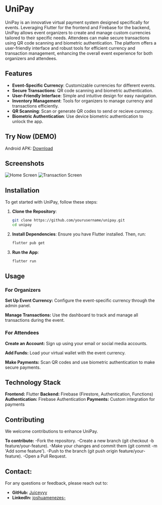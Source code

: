 # UniPay

UniPay is an innovative virtual payment system designed specifically for events. Leveraging Flutter for the frontend and Firebase for the backend, UniPay allows event organizers to create and manage custom currencies tailored to their specific needs. Attendees can make secure transactions using QR code scanning and biometric authentication. The platform offers a user-friendly interface and robust tools for efficient currency and transaction management, enhancing the overall event experience for both organizers and attendees.

## Features

- **Event-Specific Currency**: Customizable currencies for different events.
- **Secure Transactions**: QR code scanning and biometric authentication.
- **User-Friendly Interface**: Simple and intuitive design for easy navigation.
- **Inventory Management**: Tools for organizers to manage currency and transactions efficiently.
- **QR Scanning**: Scan or generate QR codes to send or recieve currency.
- **Biometric Authentication**: Use device biometric authentication to unlock the app.

## Try Now (DEMO)
Android APK: [Download](https://joshuasportfolio.blob.core.windows.net/certificates/app-release.apk?sp=r&st=2024-05-24T18:24:28Z&se=2124-05-25T02:24:28Z&spr=https&sv=2022-11-02&sr=b&sig=KegwuYXIVRJ3MZ6sWhNuXKBe5ncKyh57kb7C3OuLKbo%3D)

## Screenshots

![Home Screen](screenshots/home_screen.png)
![Transaction Screen](screenshots/transaction_screen.png)

## Installation

To get started with UniPay, follow these steps:

1. **Clone the Repository**:
   ```bash
   git clone https://github.com/yourusername/unipay.git
   cd unipay
   ```
   
2. **Install Dependencies**:
Ensure you have Flutter installed.
Then, run:

   ```bash
   flutter pub get
   ```

3. **Run the App**:

   ```bash
   flutter run
   ```

## Usage

### For Organizers

**Set Up Event Currency:**
Configure the event-specific currency through the admin panel.

**Manage Transactions:**
Use the dashboard to track and manage all transactions during the event.

### For Attendees

**Create an Account:**
Sign up using your email or social media accounts.

**Add Funds:**
Load your virtual wallet with the event currency. 

**Make Payments:**
Scan QR codes and use biometric authentication to make secure payments.

## Technology Stack

**Frontend:** Flutter
**Backend:** Firebase (Firestore, Authentication, Functions)
**Authentication:** Firebase Authentication
**Payments:** Custom integration for payments

## Contributing
We welcome contributions to enhance UniPay. 

**To contribute:**
-Fork the repository.
-Create a new branch (git checkout -b feature/your-feature).
-Make your changes and commit them (git commit -m 'Add some feature').
-Push to the branch (git push origin feature/your-feature).
-Open a Pull Request.

## Contact:
For any questions or feedback, please reach out to:

- **GitHub:** [Juiceyyy](https://github.com/Juiceyyyy)
- **LinkedIn:** [joshuamenezes-](https://www.linkedin.com/in/joshuamenezes-/)


